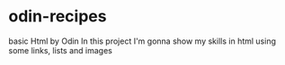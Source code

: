 # odin-recipes
basic Html by Odin
In this project I'm gonna show my skills in html using some links, lists and images